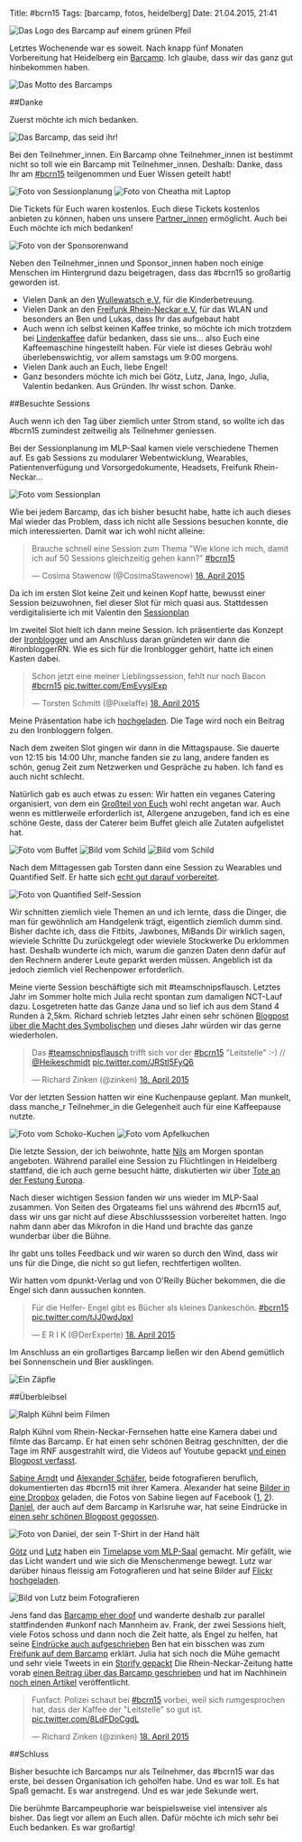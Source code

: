 Title: #bcrn15
Tags: [barcamp, fotos, heidelberg]
Date: 21.04.2015, 21:41

![Das Logo des Barcamp auf einem grünen Pfeil](/img/IMG_41.jpg)

Letztes Wochenende war es soweit. Nach knapp fünf Monaten Vorbereitung hat Heidelberg ein [Barcamp](http://barcamp.rhein-neckar.me/). Ich glaube, dass wir das ganz gut hinbekommen haben.

![Das Motto des Barcamps](/img/IMG_25.jpg)

##Danke

Zuerst möchte ich mich bedanken.

![Das Barcamp, das seid ihr!](/img/IMG_26.jpg)

Bei den Teilnehmer_innen. Ein Barcamp ohne Teilnehmer_innen ist bestimmt nicht so toll wie ein Barcamp mit Teilnehmer_innen. Deshalb: Danke, dass Ihr am [#bcrn15](https://twitter.com/search?f=realtime&q=%23bcrn15&src=typd) teilgenommen und Euer Wissen geteilt habt!

![Foto von Sessionplanung](/img/IMG_27.jpg)
![Foto von Cheatha mit Laptop](/img/IMG_28.jpg)

Die Tickets für Euch waren kostenlos. Euch diese Tickets kostenlos anbieten zu können, haben uns unsere [Partner_innen](http://barcamp.rhein-neckar.me/das-barcamp/sponsorenliste/) ermöglicht. Auch bei Euch möchte ich mich bedanken!

![Foto von der Sponsorenwand](/img/IMG_29.jpg)

Neben den Teilnehmer_innen und Sponsor_innen haben noch einige Menschen im Hintergrund dazu beigetragen, dass das #bcrn15 so großartig geworden ist.

- Vielen Dank an den [Wullewatsch e.V.](https://www.ph-heidelberg.de/gleichstellung-und-diversitaet/foerderung-der-gleichstellung/studieren-mit-kind/kinderbetreuung-an-der-ph-wullewatsch-ev.html) für die Kinderbetreuung. 
- Vielen Dank an den [Freifunk Rhein-Neckar e.V.](https://www.freifunk-rhein-neckar.de/) für das WLAN und besonders an Ben und Lukas, dass Ihr das aufgebaut habt
- Auch wenn ich selbst keinen Kaffee trinke, so möchte ich mich trotzdem bei [Lindenkaffee](http://www.lindenkaffee.com/) dafür bedanken, dass sie uns... also Euch eine Kaffeemaschine hingestellt haben. Für viele ist dieses Gebräu wohl überlebenswichtig, vor allem samstags um 9:00 morgens.
- Vielen Dank auch an Euch, liebe Engel!
- Ganz besonders möchte ich mich bei Götz, Lutz, Jana, Ingo, Julia, Valentin bedanken. Aus Gründen. Ihr wisst schon. Danke.

##Besuchte Sessions

Auch wenn ich den Tag über ziemlich unter Strom stand, so wollte ich das #bcrn15 zumindest zeitweilig als Teilnehmer geniessen.

Bei der Sessionplanung im MLP-Saal kamen viele verschiedene Themen auf. Es gab Sessions zu modularer Webentwicklung, Wearables, Patientenverfügung und Vorsorgedokumente, Headsets, Freifunk Rhein-Neckar...

![Foto vom Sessionplan](/img/IMG_30.jpg)

Wie bei jedem Barcamp, das ich bisher besucht habe, hatte ich auch dieses Mal wieder das Problem, dass ich nicht alle Sessions besuchen konnte, die mich interessierten. Damit war ich wohl nicht alleine:

<blockquote class="twitter-tweet" lang="de"><p>Brauche schnell eine Session zum Thema &quot;Wie klone ich mich, damit ich auf 50 Sessions gleichzeitig gehen kann?&quot; <a href="https://twitter.com/hashtag/bcrn15?src=hash">#bcrn15</a></p>&mdash; Cosima Stawenow (@CosimaStawenow) <a href="https://twitter.com/CosimaStawenow/status/589340136380436481">18. April 2015</a></blockquote> <script async src="//platform.twitter.com/widgets.js" charset="utf-8"></script>

Da ich im ersten Slot keine Zeit und keinen Kopf hatte, bewusst einer Session beizuwohnen, fiel dieser Slot für mich quasi aus. Stattdessen verdigitalisierte ich mit Valentin den [Sessionplan](https://trello.com/b/K5s6f9Ko/bcrn15-sessionplan)

Im zweitel Slot hielt ich dann meine Session. Ich präsentierte das Konzept der [Ironblogger](http://ironblogger.de/) und am Anschluss daran gründeten wir dann die #ironbloggerRN. Wie es sich für die Ironblogger gehört, hatte ich einen Kasten dabei.

<blockquote class="twitter-tweet" lang="de"><p>Schon jetzt eine meiner Lieblingssession, fehlt nur noch Bacon <a href="https://twitter.com/hashtag/bcrn15?src=hash">#bcrn15</a> <a href="http://t.co/EmEvyslExp">pic.twitter.com/EmEvyslExp</a></p>&mdash; Torsten Schmitt (@Pixelaffe) <a href="https://twitter.com/Pixelaffe/status/589361085192544256">18. April 2015</a></blockquote><script async src="//platform.twitter.com/widgets.js" charset="utf-8"></script>

Meine Präsentation habe ich [hochgeladen](https://bullenscheisse.de/ironbloggerRN/#/). Die Tage wird noch ein Beitrag zu den Ironbloggern folgen. 

Nach dem zweiten Slot gingen wir dann in die Mittagspause. Sie dauerte von 12:15 bis 14:00 Uhr, manche fanden sie zu lang, andere fanden es schön, genug Zeit zum Netzwerken und Gespräche zu haben. Ich fand es auch nicht schlecht.

Natürlich gab es auch etwas zu essen: Wir hatten ein veganes Catering organisiert, von dem ein [Großteil von Euch](https://twitter.com/HubertMayer/status/589375202217304065) wohl recht angetan war. Auch wenn es mittlerweile erforderlich ist, Allergene anzugeben, fand ich es eine schöne Geste, dass der Caterer beim Buffet gleich alle Zutaten aufgelistet hat.

![Foto vom Buffet](/img/IMG_31.jpg)
![Bild vom Schild](/img/IMG_32.jpg)
![Bild vom Schild](/img/IMG_33.jpg)

Nach dem Mittagessen gab Torsten dann eine Session zu Wearables und Quantified Self. Er hatte sich [echt gut darauf vorbereitet](https://twitter.com/Pixelaffe/status/589339272446095361).

![Foto von Quantified Self-Session](/img/IMG_34.jpg)

Wir schnitten ziemlich viele Themen an und ich lernte, dass die Dinger, die man für gewöhnlich am Handgelenk trägt, eigentlich ziemlich dumm sind. Bisher dachte ich, dass die Fitbits, Jawbones, MiBands Dir wirklich sagen, wieviele Schritte Du zurückgelegt oder wieviele Stockwerke Du erklommen hast. Deshalb wunderte ich mich, warum die ganzen Daten denn dafür auf den Rechnern anderer Leute geparkt werden müssen. Angeblich ist da jedoch ziemlich viel Rechenpower erforderlich.

Meine vierte Session beschäftigte sich mit #teamschnipsflausch. Letztes Jahr im Sommer holte mich Julia recht spontan zum damaligen NCT-Lauf dazu. Losgetreten hatte das Ganze Jana und so lief ich aus dem Stand 4 Runden à 2,5km. Richard schrieb letztes Jahr einen sehr schönen [Blogpost über die Macht des Symbolischen](http://blog.zinkens.de/teamschnipsflausch-oder-die-wunderbare-macht-des-symbolischen/) und dieses Jahr würden wir das gerne wiederholen.

<blockquote class="twitter-tweet" lang="de"><p>Das <a href="https://twitter.com/hashtag/teamschnipsflausch?src=hash">#teamschnipsflausch</a> trifft sich vor der <a href="https://twitter.com/hashtag/bcrn15?src=hash">#bcrn15</a> &quot;Leitstelle&quot; :-) // <a href="https://twitter.com/Heikeschmidt">@Heikeschmidt</a> <a href="http://t.co/JRStl5FyQ6">pic.twitter.com/JRStl5FyQ6</a></p>&mdash; Richard Zinken (@zinken) <a href="https://twitter.com/zinken/status/589414770966671360">18. April 2015</a></blockquote> <script async src="//platform.twitter.com/widgets.js" charset="utf-8"></script>

Vor der letzten Session hatten wir eine Kuchenpause geplant. Man munkelt, dass manche_r Teilnehmer_in die Gelegenheit auch für eine Kaffeepause nutzte.

![Foto vom Schoko-Kuchen](/img/IMG_35.jpg)
![Foto vom Apfelkuchen](/img/IMG_36.jpg)

Die letzte Session, der ich beiwohnte, hatte [Nils](https://twitter.com/Fripi) am Morgen spontan angeboten. Während parallel eine Session zu Flüchtlingen in Heidelberg stattfand, die ich auch gerne besucht hätte, diskutierten wir über [Tote an der Festung Europa](http://www.yourpart.eu/p/bcrn15sess35). 

Nach dieser wichtigen Session fanden wir uns wieder im MLP-Saal zusammen. Von Seiten des Orgateams fiel uns während des #bcrn15 auf, dass wir uns gar nicht auf diese Abschlusssession vorbereitet hatten. Ingo nahm dann aber das Mikrofon in die Hand und brachte das ganze wunderbar über die Bühne.

Ihr gabt uns tolles Feedback und wir waren so durch den Wind, dass wir uns für die Dinge, die nicht so gut liefen, rechtfertigen wollten.

Wir hatten vom dpunkt-Verlag und von O'Reilly Bücher bekommen, die die Engel sich dann aussuchen konnten.

<blockquote class="twitter-tweet" lang="de"><p>Für die Helfer- Engel gibt es Bücher als kleines Dankeschön. <a href="https://twitter.com/hashtag/bcrn15?src=hash">#bcrn15</a> <a href="http://t.co/tJJ0wdJpxI">pic.twitter.com/tJJ0wdJpxI</a></p>&mdash; E R I K (@DerExperte) <a href="https://twitter.com/DerExperte/status/589460215562694656">18. April 2015</a></blockquote> <script async src="//platform.twitter.com/widgets.js" charset="utf-8"></script>

Im Anschluss an ein großartiges Barcamp ließen wir den Abend gemütlich bei Sonnenschein und Bier ausklingen.

![Ein Zäpfle](/img/IMG_37.jpg)

##Überbleibsel

![Ralph Kühnl beim Filmen](/img/IMG_38.jpg)

Ralph Kühnl vom Rhein-Neckar-Fernsehen hatte eine Kamera dabei und filmte das Barcamp. Er hat einen sehr schönen Beitrag geschnitten, der die Tage im RNF ausgestrahlt wird, die Videos auf Youtube gepackt [und einen Blogpost verfasst](http://ralphkuehnl.de/2015/04/barcamp-rhein-neckar-2015-die-videos-bcrn15/).

[Sabine Arndt](http://sabinearndt.com/) und [Alexander Schäfer](http://www.klinkerlieschen.de/), beide fotografieren beruflich, dokumentierten das #bcrn15 mit ihrer Kamera. Alexander hat seine [Bilder in eine Dropbox](https://www.dropbox.com/sh/xp28p6cg7axsya0/AAA4xmCCZOQUUo_XMLwyIii6a?dl=0) geladen, die Fotos von Sabine liegen auf Facebook ([1](https://www.facebook.com/dezernat16/posts/945012465538334), [2](https://www.facebook.com/dezernat16/posts/945013742204873)).
[Daniel](https://twitter.com/danielschoeberl), der auch auf dem Barcamp in Karlsruhe war, hat seine Eindrücke in [einen sehr schönen Blogpost gegossen](http://danielschoeberl.com/2015/04/19/barcamp-rhein-neckar-eine-unheimlich-gute-premiere/).

![Foto von Daniel, der sein T-Shirt in der Hand hält](/img/IMG_39.jpg)

[Götz](https://twitter.com/g_muenstermann) und [Lutz](https://twitter.com/lutzland) haben ein [Timelapse vom MLP-Saal](https://www.youtube.com/watch?v=yQctnLVL5mE) gemacht. Mir gefällt, wie das Licht wandert und wie sich die Menschenmenge bewegt.
Lutz war darüber hinaus fleissig am Fotografieren und hat seine Bilder auf [Flickr hochgeladen](https://www.flickr.com/photos/benberger/sets/72157652038312222/).

![Bild von Lutz beim Fotografieren](/img/IMG_40.jpg)

Jens fand das [Barcamp eher doof](http://grochtdreis.de/weblog/2015/04/20/barcamp-heidelberg-barcamp-der-beliebigkeit/) und wanderte deshalb zur parallel stattfindenden #unkonf nach Mannheim av.
Frank, der zwei Sessions hielt, viele Fotos schoss und dann noch die Zeit hatte, als Engel zu helfen, hat seine [Eindrücke auch aufgeschrieben](http://injelea-blog.de/2015/04/20/barcamp-rhein-neckar-2015-mein-rueckblick/)
Ben hat ein bisschen was zum [Freifunk auf dem Barcamp](https://www.benoswald.de/freifunk-auf-dem-barcamp-rhein-neckar/) erklärt.
Julia hat sich noch die Mühe gemacht und sehr viele Tweets in ein [Storify gepackt](https://storify.com/barcamprn/barcamp-rhein-neckar-2015)
Die Rhein-Neckar-Zeitung hatte vorab [einen Beitrag über das Barcamp geschrieben](http://www.rnz.de/nachrichten/heidelberg_artikel,-Barcamp-Rhein-Neckar-Menschen-zusammenbringen-Ideen-buendeln-_arid,91103.html) und hat im Nachhinein [noch einen Artikel](http://www.rnz.de/nachrichten/heidelberg_artikel,-Barcamp-Rhein-Neckar-Neue-Ideen-und-Perspektiven-im-Dezernat-16-_arid,91764.html?utm_medium=twitter&utm_source=twitterfeed) veröffentlicht.

<blockquote class="twitter-tweet" lang="de"><p>Funfact: Polizei schaut bei <a href="https://twitter.com/hashtag/bcrn15?src=hash">#bcrn15</a> vorbei, weil sich rumgesprochen hat, dass der Kaffee der &quot;Leitstelle&quot; so gut ist. <a href="http://t.co/8LdFDoCgdL">pic.twitter.com/8LdFDoCgdL</a></p>&mdash; Richard Zinken (@zinken) <a href="https://twitter.com/zinken/status/589453164321103872">18. April 2015</a></blockquote> <script async src="//platform.twitter.com/widgets.js" charset="utf-8"></script>

##Schluss

Bisher besuchte ich Barcamps nur als Teilnehmer, das #bcrn15 war das erste, bei dessen Organisation ich geholfen habe. Und es war toll. Es hat Spaß gemacht. Es war anstregend. Und es war jede Sekunde wert.

Die berühmte Barcampeuphorie war beispielsweise viel intensiver als bisher. Das liegt vor allem an Euch allen. Dafür möchte ich mich sehr bei Euch bedanken. Es war großartig!
